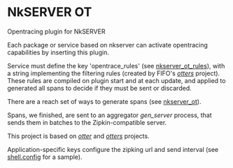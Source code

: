 # NkSERVER OT

Opentracing plugin for NkSERVER

Each package or service based on nkserver can activate opentracing capabilities by inserting this plugin.

Service must define the key 'opentrace_rules' (see [nkserver_ot_rules](src/nkserver_ot_rules.erl)), with a string implementing the filtering rules (created by FIFO's [_otters_](https://github.com/project-fifo/otters) project). These rules are compiled on plugin start and at each update, and applied to generated all spans to decide if they must be sent or discarded.

There are a reach set of ways to generate spans (see [nkserver_ot](src/nkserver_ot.erl)).

Spans, we finished, are sent to an aggregator _gen_server_ process, that sends them in batches to the Zipkin-compatible server.

This project is based on [_otter_](https://github.com/Bluehouse-Technology/otter) and [_otters_](https://github.com/project-fifo/otters) projects.  

Application-specific keys configure the zipking url and send interval (see [shell.config](config/shell.config) for a sample). 